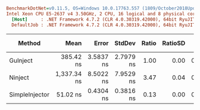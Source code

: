 ``` ini

BenchmarkDotNet=v0.11.5, OS=Windows 10.0.17763.557 (1809/October2018Update/Redstone5)
Intel Xeon CPU E5-2637 v4 3.50GHz, 2 CPU, 16 logical and 8 physical cores
  [Host]     : .NET Framework 4.7.2 (CLR 4.0.30319.42000), 64bit RyuJIT-v4.7.3416.0
  DefaultJob : .NET Framework 4.7.2 (CLR 4.0.30319.42000), 64bit RyuJIT-v4.7.3416.0


```
|         Method |        Mean |     Error |    StdDev | Ratio | RatioSD |  Gen 0 | Gen 1 | Gen 2 | Allocated |
|--------------- |------------:|----------:|----------:|------:|--------:|-------:|------:|------:|----------:|
|       GuInject |   385.42 ns | 3.5837 ns | 2.7979 ns |  1.00 |    0.00 | 0.0100 |     - |     - |      64 B |
|        Ninject | 1,337.34 ns | 8.5022 ns | 7.9529 ns |  3.47 |    0.04 | 0.1755 |     - |     - |    1112 B |
| SimpleInjector |    51.02 ns | 0.4304 ns | 0.3816 ns |  0.13 |    0.00 | 0.0038 |     - |     - |      24 B |
